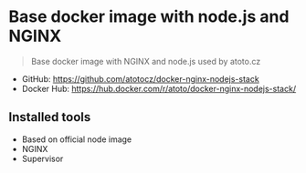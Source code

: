 # Base docker image with node.js and NGINX

> Base docker image with NGINX and node.js used by atoto.cz

- GitHub: https://github.com/atotocz/docker-nginx-nodejs-stack
- Docker Hub: https://hub.docker.com/r/atoto/docker-nginx-nodejs-stack/

## Installed tools

- Based on official node image
- NGINX
- Supervisor

